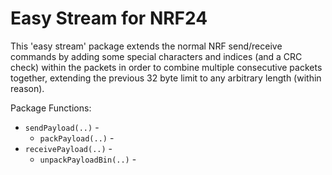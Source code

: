# Easy Stream for NRF24

This 'easy stream' package extends the normal NRF send/receive commands by adding some special characters and indices (and a CRC check) within the packets in order to combine multiple consecutive packets together, extending the previous 32 byte limit to any arbitrary length (within reason).

Package Functions:

* `sendPayload(..)` - 
  * `packPayload(..)` - 
* `receivePayload(..)` - 
  * `unpackPayloadBin(..)` - 
